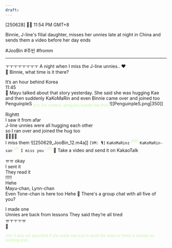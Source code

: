 ```yaml
---
draft:
---
```

[250628] 🐣💭 11:54 PM GMT+8

Binnie, J-line's filial daughter, misses her unnies late at night in China and sends them a video before her day ends

#JooBin #주빈 #fromm
___
ㅜㅜㅜㅜㅜㅜㅜㅜ
A night when I miss the J-line unnies..
❤️  
🫧 Binnie, what time is it there?

It’s an hour behind Korea  
11:45  
🫧 Mayu talked about that story yesterday. She said she was hugging Kae and then suddenly KaKoMaRin and even Binnie came over and joined too
PenguinpleS
<sub><font color="#c3f4a5">[t/n: For context, penguins huddle like this] </font></sub>
![[PenguinpleS.png|350]]


Righttt  
I saw it from afar  
J-line unnies were all hugging each other  
so I ran over and joined the hug too  
🫶🏻🫶🏻  
I miss them
![[250629_JooBin_12.m4a]]
`[VM: 🎙️]` 
`KaKoMaRinz` <sup><font color="#c3f4a5">[KR]</font></sup>
`KaKoMaRin-san`<sup><font color="#c3f4a5">[JP]</font></sup>
`I miss you` <sup><font color="#c3f4a5">[JP]</font></sup>
🫧 Take a video and send it on KakaoTalk

ㅠㅠ okay  
I sent it  
They read it  
!!!!!  
Hehe  
Mayu-chan, Lynn-chan  
Even Tone-chan is here too
Hehe
🫧 There's a group chat with all five of you?

I made one  
Unnies are back from lessons
They said they’re all tired  
  ㅠㅜㅜㅜㅠ  
🥹

<sup><font color="#c3f4a5">[t/n: It was not specified if she made one just to send the video or there is already an existing one]</font></sup>
